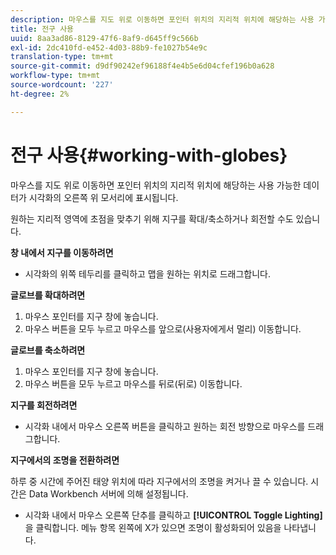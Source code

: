 ```yaml
---
description: 마우스를 지도 위로 이동하면 포인터 위치의 지리적 위치에 해당하는 사용 가능한 데이터가 시각화의 오른쪽 위 모서리에 표시됩니다.
title: 전구 사용
uuid: 8aa3ad86-8129-47f6-8af9-d645ff9c566b
exl-id: 2dc410fd-e452-4d03-88b9-fe1027b54e9c
translation-type: tm+mt
source-git-commit: d9df90242ef96188f4e4b5e6d04cfef196b0a628
workflow-type: tm+mt
source-wordcount: '227'
ht-degree: 2%

---
```


# 전구 사용{#working-with-globes}

마우스를 지도 위로 이동하면 포인터 위치의 지리적 위치에 해당하는 사용 가능한 데이터가 시각화의 오른쪽 위 모서리에 표시됩니다.

원하는 지리적 영역에 초점을 맞추기 위해 지구를 확대/축소하거나 회전할 수도 있습니다.

**창 내에서 지구를 이동하려면**

* 시각화의 위쪽 테두리를 클릭하고 맵을 원하는 위치로 드래그합니다.

**글로브를 확대하려면**

1. 마우스 포인터를 지구 창에 놓습니다.
1. 마우스 버튼을 모두 누르고 마우스를 앞으로(사용자에게서 멀리) 이동합니다.

**글로브를 축소하려면**

1. 마우스 포인터를 지구 창에 놓습니다.
1. 마우스 버튼을 모두 누르고 마우스를 뒤로(뒤로) 이동합니다.

**지구를 회전하려면**

* 시각화 내에서 마우스 오른쪽 버튼을 클릭하고 원하는 회전 방향으로 마우스를 드래그합니다.

**지구에서의 조명을 전환하려면**

하루 중 시간에 주어진 태양 위치에 따라 지구에서의 조명을 켜거나 끌 수 있습니다. 시간은 Data Workbench 서버에 의해 설정됩니다.

* 시각화 내에서 마우스 오른쪽 단추를 클릭하고 **[!UICONTROL Toggle Lighting]**&#x200B;을 클릭합니다. 메뉴 항목 왼쪽에 X가 있으면 조명이 활성화되어 있음을 나타냅니다.
